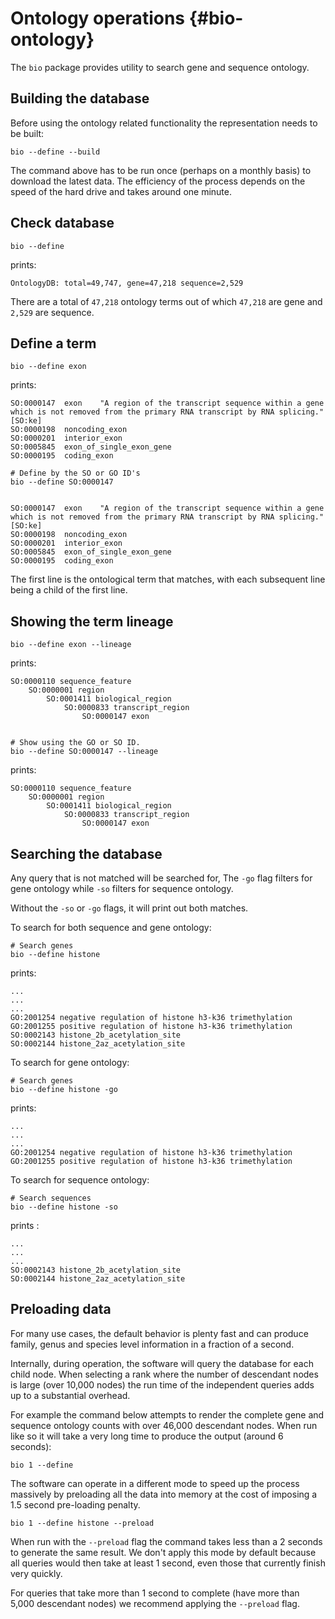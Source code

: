 # Ontology operations {#bio-ontology}

The `bio` package provides utility to search gene and sequence ontology.

## Building the database
Before using the ontology related functionality the representation needs to be built:

    bio --define --build

The command above has to be run once (perhaps on a monthly basis) to download the latest data. The efficiency of the process depends on the speed of the hard drive and takes around one minute.

## Check database


    bio --define
    
prints:

    OntologyDB: total=49,747, gene=47,218 sequence=2,529

There are a total of `47,218` ontology terms out of which `47,218` are gene and `2,529` are sequence.

## Define a term 

    bio --define exon
    
prints:

    SO:0000147	exon	"A region of the transcript sequence within a gene which is not removed from the primary RNA transcript by RNA splicing." [SO:ke]
    SO:0000198	noncoding_exon
    SO:0000201	interior_exon
    SO:0005845	exon_of_single_exon_gene
    SO:0000195	coding_exon
    
    # Define by the SO or GO ID's
    bio --define SO:0000147
    

    SO:0000147	exon	"A region of the transcript sequence within a gene which is not removed from the primary RNA transcript by RNA splicing." [SO:ke]
    SO:0000198	noncoding_exon
    SO:0000201	interior_exon
    SO:0005845	exon_of_single_exon_gene
    SO:0000195	coding_exon

The first line is the ontological term that matches, with each subsequent line being a child of the first line.

## Showing the term lineage

    bio --define exon --lineage

prints:

    SO:0000110 sequence_feature
        SO:0000001 region
            SO:0001411 biological_region
                SO:0000833 transcript_region
                    SO:0000147 exon
    
    
    # Show using the GO or SO ID.
    bio --define SO:0000147 --lineage
    
prints:

    SO:0000110 sequence_feature
        SO:0000001 region
            SO:0001411 biological_region
                SO:0000833 transcript_region
                    SO:0000147 exon
    

## Searching the database

Any query that is not matched will be searched for, 
The `-go` flag filters for gene ontology while  `-so` filters for sequence ontology.

Without the `-so` or `-go` flags, it will print out both matches.

To search for both sequence and gene ontology:
    
    # Search genes
    bio --define histone 
    
    
prints:

    ...
    ...
    ...
    GO:2001254 negative regulation of histone h3-k36 trimethylation
    GO:2001255 positive regulation of histone h3-k36 trimethylation
    SO:0002143 histone_2b_acetylation_site
    SO:0002144 histone_2az_acetylation_site
    
To search for gene ontology:
    
    # Search genes
    bio --define histone -go 
    
    
prints:

    ...
    ...
    ...
    GO:2001254 negative regulation of histone h3-k36 trimethylation
    GO:2001255 positive regulation of histone h3-k36 trimethylation


To search for sequence ontology:

    # Search sequences
    bio --define histone -so 

prints :

    ...
    ...
    ...
    SO:0002143 histone_2b_acetylation_site
    SO:0002144 histone_2az_acetylation_site
    

## Preloading data

For many use cases,  the default behavior is plenty fast and can produce family, genus and species level information in a fraction of a second.

Internally, during operation, the software will query the database for each child node. When selecting a rank where the number of descendant nodes is large (over 10,000 nodes) the run time of the independent queries adds up to a substantial overhead.

For example the command below attempts to render the complete gene and sequence ontology counts with over 46,000 descendant nodes. When run like so it will take a very long time to produce the output (around 6 seconds):

    bio 1 --define

The software can operate in a different mode to speed up the process massively by preloading all the data into memory at the cost of imposing a 1.5 second pre-loading penalty.

    bio 1 --define histone --preload
    
When run with the `--preload` flag the command takes less than a 2 seconds to generate the same result. We don't apply this mode by default because all queries would then take at least 1 second, even those that currently finish very quickly.

For queries that take more than 1 second to complete (have more than 5,000 descendant nodes) we recommend applying the `--preload` flag.





